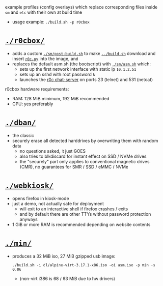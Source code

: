 example profiles (config overlays) which replace corresponding files inside `sm` and `etc` with their own at build time

* usage example: `./build.sh -p r0cbox`


# [`./r0cbox/`](./r0cbox/)

* adds a custom [`./sm/post-build.sh`](./sm/post-build.sh) to make [`../build.sh`](../build.sh) download and insert [`r0c.py`](https://github.com/9001/r0c/releases/latest/download/r0c.py) into the image, and
* replaces the default asm.sh (the bootscript) with [`./sm/asm.sh`](./sm/asm.sh) which:
  * sets up the first network interface with static ip `10.1.2.51`
  * sets up an sshd with root password `k`
  * launches the [r0c chat-server](https://github.com/9001/r0c/) on ports 23 (telnet) and 531 (netcat)

r0cbox hardware requirements:
* RAM: 128 MiB minimum, 192 MiB recommended
* CPU: yes preferably


# [`./dban/`](./dban/)

* the classic
* securely erase all detected harddrives by overwriting them with random data
  * no questions asked, it just GOES
  * also tries to blkdiscard for instant effect on SSD / NVMe drives
  * the "securely" part only applies to conventional magnetic drives (CMR), no guarantees for SMR / SSD / eMMC / NVMe


# [`./webkiosk/`](./webkiosk/)

* opens firefox in kiosk-mode
* just a demo, not actually safe for deployment
  * will exit to an interactive shell if firefox crashes / exits
  * and by default there are other TTYs without password protection anyways
* 1 GiB or more RAM is recommended depending on website contents


# [`./min/`](./min/)

* produces a 32 MiB iso, 27 MiB gzipped usb image:
  ```
  ./build.sh -i dl/alpine-virt-3.17.1-x86.iso -oi asm.iso -p min -s 0.06
  ```
  * (non-virt i386 is 68 / 63 MiB due to hw drivers)
